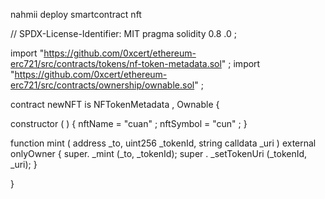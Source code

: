 nahmii deploy smartcontract nft

// SPDX-License-Identifier: MIT
 pragma solidity 0.8 .0 ; 
 
import  "https://github.com/0xcert/ethereum-erc721/src/contracts/tokens/nf-token-metadata.sol" ; 
import  "https://github.com/0xcert/ethereum-erc721/src/contracts/ownership/ownable.sol" ; 
 
contract newNFT is NFTokenMetadata , Ownable { 
 
  constructor ( ) { 
    nftName = "cuan" ; 
    nftSymbol = "cun" ; 
  } 
 
  function  mint ( address _to, uint256 _tokenId, string calldata _uri ) external onlyOwner { 
    super. _mint (_to, _tokenId); 
    super . _setTokenUri (_tokenId, _uri); 
  } 

}

